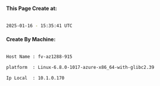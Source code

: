 
   
#### This Page Create at:

```bash

2025-01-16 - 15:35:41 UTC

```

#### Create By Machine:

```bash

Host Name : fv-az1288-915

platform  : Linux-6.8.0-1017-azure-x86_64-with-glibc2.39

Ip Local  : 10.1.0.170

```

